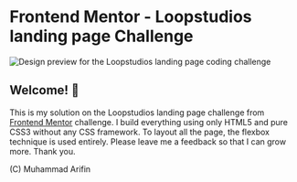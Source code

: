 # Frontend Mentor - Loopstudios landing page Challenge

![Design preview for the Loopstudios landing page coding challenge](./design/desktop-preview.jpg)

## Welcome! 👋
This is my solution on the Loopstudios landing page challenge from [Frontend Mentor](https://www.frontendmentor.io/) challenge. I build everything using only HTML5 and pure CSS3 without any CSS framework. To layout all the page, the flexbox technique is used entirely. Please leave me a feedback so that I can grow more. Thank you. 

(C) Muhammad Arifin
